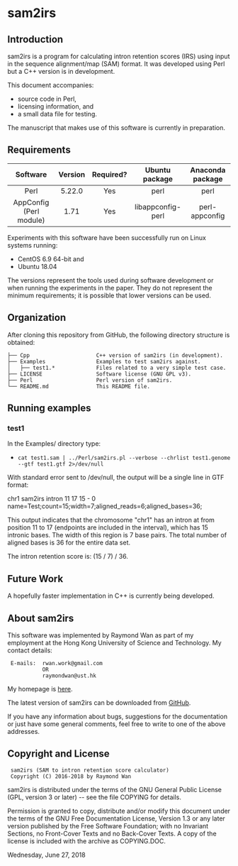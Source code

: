 sam2irs
=======


Introduction
------------

sam2irs is a program for calculating intron retention scores (IRS) using input in
the sequence alignment/map (SAM) format.  It was developed using Perl but a C++
version is in development.

This document accompanies:
  * source code in Perl,
  * licensing information, and
  * a small data file for testing.
  
The manuscript that makes use of this software is currently in preparation.


Requirements
------------

|Software                |Version  |Required?  |Ubuntu package   |Anaconda package |
|:----------------------:|:-------:|:---------:|:---------------:|:---------------:|
|Perl                    | 5.22.0  | Yes       |perl             |perl             |
|AppConfig (Perl module) | 1.71    | Yes       |libappconfig-perl|perl-appconfig   |

Experiments with this software have been successfully run on Linux systems running:
  * CentOS 6.9 64-bit and
  * Ubuntu 18.04

The versions represent the tools used during software development or when running the experiments in the paper. They do not represent the minimum requirements; it is possible that lower versions can be used.


Organization
------------

After cloning this repository from GitHub, the following directory structure is obtained:

    ├── Cpp                     C++ version of sam2irs (in development).
    ├── Examples                Examples to test sam2irs against.
    │   ├── test1.*             Files related to a very simple test case.
    ├── LICENSE                 Software license (GNU GPL v3).
    ├── Perl                    Perl version of sam2irs.
    └── README.md               This README file.


Running examples
----------------

### test1

In the Examples/ directory type:

  * `cat test1.sam | ../Perl/sam2irs.pl --verbose --chrlist test1.genome --gtf test1.gtf 2>/dev/null`

With standard error sent to /dev/null, the output will be a single line in GTF format:

chr1    sam2irs        intron  11      17      15      -       0       name=Test;count=15;width=7;aligned_reads=6;aligned_bases=36;

This output indicates that the chromosome "chr1" has an intron at from position 11 to 17 (endpoints are 
included in the interval), which has 15 intronic bases.  The width of this region is 7 base pairs.
The total number of aligned bases is 36 for the entire data set.  

The intron retention score is:  (15 / 7) / 36.


Future Work
-----------

A hopefully faster implementation in C++ is currently being developed.


About sam2irs
-------------

This software was implemented by Raymond Wan as part of my employment at the 
Hong Kong University of Science and Technology.  My contact details:

     E-mails:  rwan.work@gmail.com 
               OR 
               raymondwan@ust.hk

My homepage is [here](http://www.rwanwork.info/).

The latest version of sam2irs can be downloaded from [GitHub](https://github.com/rwanwork/sam2irs).

If you have any information about bugs, suggestions for the documentation or just have some general 
comments, feel free to write to one of the above addresses.


Copyright and License
---------------------

     sam2irs (SAM to intron retention score calculator)
     Copyright (C) 2016-2018 by Raymond Wan

sam2irs is distributed under the terms of the GNU General
Public License (GPL, version 3 or later) -- see the file COPYING for details.

Permission is granted to copy, distribute and/or modify this document under the
terms of the GNU Free Documentation License, Version 1.3 or any later version
published by the Free Software Foundation; with no Invariant Sections, no
Front-Cover Texts and no Back-Cover Texts. A copy of the license is included
with the archive as COPYING.DOC.


Wednesday, June 27, 2018


